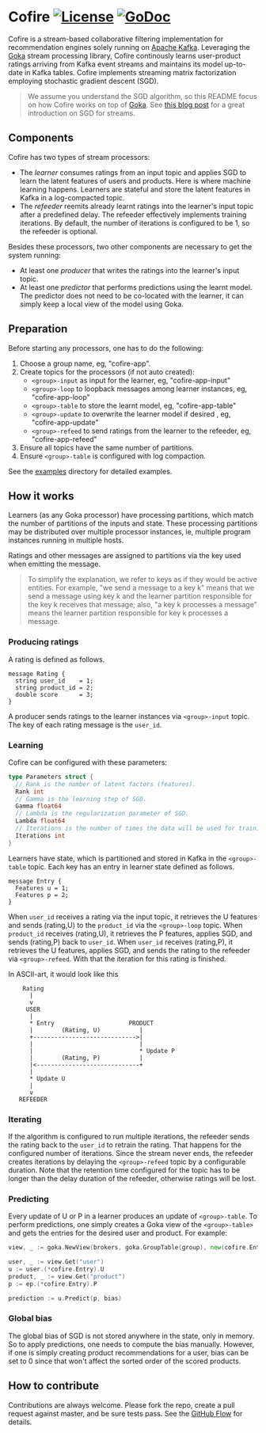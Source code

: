 # Cofire [![License](https://img.shields.io/badge/License-BSD%203--Clause-blue.svg)](https://opensource.org/licenses/BSD-3-Clause) [![GoDoc](https://godoc.org/github.com/lovoo/cofire?status.svg)](https://godoc.org/github.com/lovoo/cofire)

Cofire is a stream-based collaborative filtering implementation for recommendation engines solely running on [Apache Kafka].
Leveraging the [Goka] stream processing library, Cofire continously learns user-product ratings arriving from Kafka event streams and maintains its model up-to-date in Kafka tables.
Cofire implements streaming matrix factorization employing stochastic gradient descent (SGD).

> We assume you understand the SGD algorithm, so this README focus on how Cofire works on top of [Goka].
> See [this blog post](https://ruivieira.github.io/a-streaming-als-implementation.html) for a great introduction on SGD for streams.

## Components

Cofire has two types of stream processors:

- The *learner* consumes ratings from an input topic and applies SGD to learn the latent features of users and products.
Here is where machine learning happens.
Learners are stateful and store the latent features in Kafka in a log-compacted topic.
- The *refeeder* reemits already learnt ratings into the learner's input topic after a predefined delay.
The refeeder effectively implements training iterations. By default, the number of iterations is configured to be 1, so the refeeder is optional.

Besides these processors, two other components are necessary to get the system running:

- At least one *producer* that writes the ratings into the learner's input topic.
- At least one *predictor* that performs predictions using the learnt model.
The predictor does not need to be co-located with the learner, it can simply keep a local view of the model using Goka.

## Preparation

Before starting any processors, one has to do the following:

1. Choose a group name, eg, "cofire-app".
2. Create topics for the processors (if not auto created):
   - `<group>-input` as input for the learner, eg, "cofire-app-input"
   - `<group>-loop` to loopback messages among learner instances, eg, "cofire-app-loop"
   - `<group>-table` to store the learnt model, eg, "cofire-app-table"
   - `<group>-update` to overwrite the learner model if desired , eg, "cofire-app-update"
   - `<group>-refeed` to send ratings from the learner to the refeeder, eg, "cofire-app-refeed"
3. Ensure all topics have the same number of partitions.
4. Ensure `<group>-table` is configured with log compaction.


See the [examples](examples) directory for detailed examples.

## How it works

Learners (as any Goka processor) have processing partitions, which match the number of partitions of the inputs and state.
These processing partitions may be distributed over multiple processor instances, ie, multiple program instances running in multiple hosts.

Ratings and other messages are assigned to partitions via the key used when emitting the message.

> To simplify the explanation, we refer to keys as if they would be active entities.
> For example, "we send a message to a key k" means that we send a message using key k and the learner partition responsible for the key k receives that message;
> also, "a key k processes a message" means the learner partition responsible for key k processes a message.


### Producing ratings

A rating is defined as follows.

```
message Rating {
  string user_id    = 1;
  string product_id = 2;
  double score      = 3;
}
```

A producer sends ratings to the learner instances via `<group>-input` topic.
The key of each rating message is the `user_id`.


### Learning

Cofire can be configured with these parameters:

```go
type Parameters struct {
  // Rank is the number of latent factors (features).
  Rank int
  // Gamma is the learning step of SGD.
  Gamma float64
  // Lambda is the regularization parameter of SGD.
  Lambda float64
  // Iterations is the number of times the data will be used for training.
  Iterations int
}
```

Learners have state, which is partitioned and stored in Kafka in the `<group>-table` topic.
Each key has an entry in learner state defined as follows.
```
message Entry {
  Features u = 1;
  Features p = 2;
}
```

When `user_id` receives a rating via the input topic, it retrieves the U features and sends (rating,U) to the `product_id` via the `<group>-loop` topic.
When `product_id` receives (rating,U), it retrieves the P features, applies SGD, and sends (rating,P) back to `user_id`.
When `user_id` receives (rating,P), it retrieves the U features, applies SGD, and sends the rating to the refeeder via `<group>-refeed`.
With that the iteration for this rating is finished.

In ASCII-art, it would look like this
```
    Rating
      |
      v
     USER
      |
      * Entry                     PRODUCT
      |        (Rating, U)           |
      +----------------------------->|
      |                              |
      |                              * Update P
      |        (Rating, P)           |
      |<-----------------------------+
      |
      * Update U
      |
      v
   REFEEDER
```


### Iterating

If the algorithm is configured to run multiple iterations, the refeeder sends the rating back to the `user_id` to retrain the rating.
That happens for the configured number of iterations.
Since the stream never ends, the refeeder creates iterations by delaying the `<group>-refeed` topic by a configurable duration.
Note that the retention time configured for the topic has to be longer than the delay duration of the refeeder, otherwise ratings will be lost.

### Predicting

Every update of U or P in a learner produces an update of `<group>-table`.
To perform predictions, one simply creates a Goka view of the `<group>-table>` and gets the entries for the desired user and product. For example:

```go
view, _ := goka.NewView(brokers, goka.GroupTable(group), new(cofire.EntryCodec))

user, _ := view.Get("user")
u := user.(*cofire.Entry).U
product, _ := view.Get("product")
p := ep.(*cofire.Entry).P

prediction := u.Predict(p, bias)
```

### Global bias

The global bias of SGD is not stored anywhere in the state, only in memory. So to apply predictions, one needs to compute the bias manually.
However, if one is simply creating product recommendations for a user, bias can be set to 0 since that won't affect the sorted order of the scored products.

## How to contribute

Contributions are always welcome.
Please fork the repo, create a pull request against master, and be sure tests pass.
See the [GitHub Flow] for details.

[Apache Kafka]: https://kafka.apache.org/
[Goka]: https://github.com/lovoo/goka
[GoDoc]: https://godoc.org/github.com/lovoo/cofire
[GitHub Flow]: https://guides.github.com/introduction/flow
